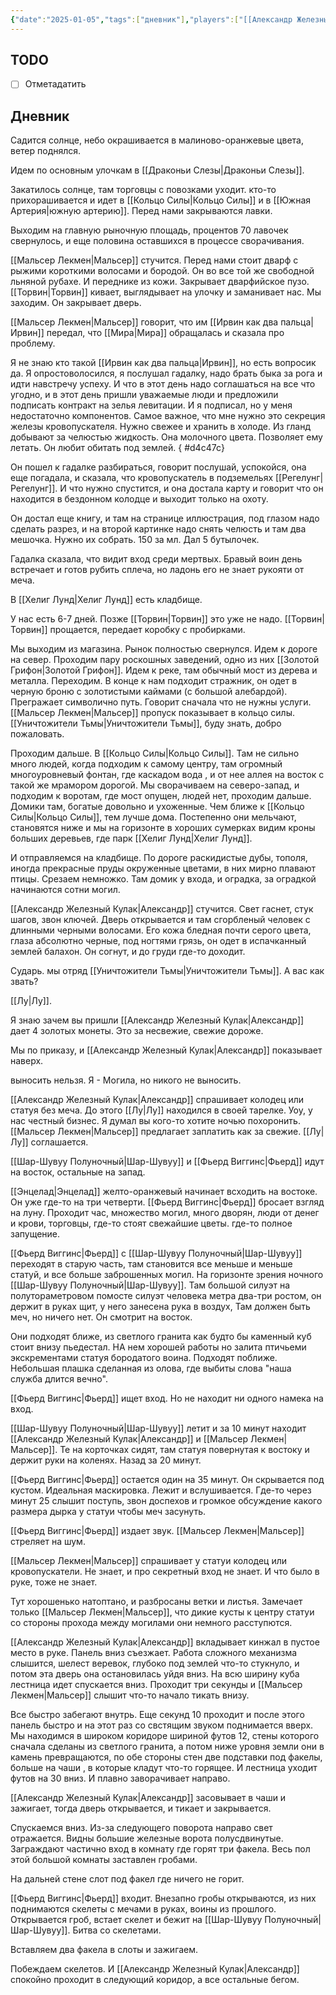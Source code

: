 ```yaml
---
{"date":"2025-01-05","tags":["дневник"],"players":["[[Александр Железный Кулак]]","[[Фьерд Виггинс]]","[[Шар-Шувуу Полуночный]]","[[Мальсер Лекмен]]"],"campaign":"Школа приключенцев Безелота. Переплетенные судьбы","world-date":null,"world-time-start":null,"dg-publish":true,"previous-session":"[[29 декабря 2024]]","next-session":"[[12 января 2025]]","permalink":"/5-yanvarya-2025/","dgPassFrontmatter":true}
---
```



## TODO
- [ ] Отметадатить

## Дневник
Садится солнце, небо окрашивается в малиново-оранжевые цвета, ветер поднялся. 

Идем по основным улочкам в [[Драконьи Слезы\|Драконьи Слезы]]. 

Закатилось солнце, там торговцы с повозками уходит. кто-то прихорашивается и идет в [[Кольцо Силы\|Кольцо Силы]] и в [[Южная Артерия\|южную артерию]]. Перед нами закрываются лавки.

Выходим на главную рыночную площадь, процентов 70 лавочек свернулось, и еще половина оставшихся в процессе сворачивания. 

[[Мальсер Лекмен\|Мальсер]] стучится. Перед нами стоит дварф с рыжими короткими волосами и бородой. Он во все той же свободной льняной рубахе. И переднике из кожи. Закрывает дварфийское пузо. [[Торвин\|Торвин]] кивает, выглядывает на улочку и заманивает нас. Мы заходим. Он закрывает дверь. 

[[Мальсер Лекмен\|Мальсер]] говорит, что им [[Ирвин как два пальца\|Ирвин]] передал, что [[Мира\|Мира]] обращалась и сказала про проблему.

Я не знаю кто такой [[Ирвин как два пальца\|Ирвин]], но есть вопросик да. Я опростоволосился, я послушал гадалку, надо брать быка за рога и идти навстречу успеху. И что в этот день надо соглашаться на все что угодно, и в этот день пришли уважаемые люди и предложили подписать контракт на зелья левитации. И я подписал, но у меня недостаточно компонентов. Самое важное, что мне нужно это секреция железы кровопускателя. Нужно свежее и хранить в холоде. Из гланд добывают за челюстью жидкость. Она молочного цвета. Позволяет ему летать. Он любит обитать под землей.
{ #d4c47c}


Он пошел к гадалке разбираться, говорит послушай, успокойся, она еще погадала, и сказала, что кровопускатель в подземельях [[Регелунг\|Регелунг]]. И что нужно спустится, и она достала карту и говорит что он находится в бездонном колодце и выходит только на охоту. 

Он достал еще книгу, и там на странице иллюстрация, под глазом надо сделать разрез, и на второй картинке надо снять челюсть и там два мешочка. Нужно их собрать. 150 за мл.  Дал 5 бутылочек. 

Гадалка сказала, что видит вход среди мертвых. Бравый воин день встречает и готов рубить сплеча, но ладонь его не знает рукояти от меча. 

В [[Хелиг Лунд\|Хелиг Лунд]] есть кладбище.

У нас есть 6-7 дней. Позже [[Торвин\|Торвин]] это уже не надо. [[Торвин\|Торвин]] прощается, передает коробку с пробирками.

Мы выходим из магазина. Рынок полностью свернулся. Идем к дороге на север. Проходим пару роскошных заведений, одно из них [[Золотой Грифон\|Золотой Грифон]]. Идем к реке, там обычный мост из дерева и металла. Переходим. В конце к нам подходит стражник, он одет в черную броню с золотистыми каймами (с большой алебардой). Прегражает символично путь. Говорит сначала что не нужны услуги. [[Мальсер Лекмен\|Мальсер]] пропуск показывает в кольцо силы. [[Уничтожители Тьмы\|Уничтожители Тьмы]], буду знать, добро пожаловать. 

Проходим дальше. В [[Кольцо Силы\|Кольцо Силы]]. Там не сильно много людей, когда подходим к самому центру, там огромный многоуровневый фонтан, где каскадом вода , и от нее аллея на восток с такой же мрамором дорогой. Мы сворачиваем на северо-запад, и подходим к воротам, где мост опущен, людей нет, проходим дальше. Домики там, богатые довольно и ухоженные. Чем ближе к [[Кольцо Силы\|Кольцо Силы]], тем лучше дома. Постепенно они мельчают, становятся ниже и мы на горизонте в хороших сумерках видим кроны больших деревьев, где парк [[Хелиг Лунд\|Хелиг Лунд]].

И отправляемся на кладбище. По дороге раскидистые дубы, тополя, иногда прекрасные пруды окруженные цветами, в них мирно плавают птицы. Срезаем немножко. Там домик у входа, и оградка, за оградкой начинаются сотни могил. 

[[Александр Железный Кулак\|Александр]] стучится. Свет гаснет, стук шагов, звон ключей. Дверь открывается и там сгорбленый человек с длинными черными волосами. Его кожа бледная почти серого цвета, глаза абсолютно черные, под ногтями грязь, он одет в испачканный землей балахон. Он согнут, и до груди где-то доходит.

Сударь. мы отряд [[Уничтожители Тьмы\|Уничтожители Тьмы]]. А вас как звать? 

[[Лу\|Лу]].

Я знаю зачем вы пришли [[Александр Железный Кулак\|Александр]] дает 4 золотых монеты. Это за несвежие, свежие дороже. 

Мы по приказу, и [[Александр Железный Кулак\|Александр]] показывает наверх. 

выносить нельзя. Я - Могила, но никого не выносить.

[[Александр Железный Кулак\|Александр]] спрашивает колодец или статуя без меча. До этого [[Лу\|Лу]] находился в своей тарелке. Уоу, у нас честный бизнес. Я думал вы кого-то хотите ночью похоронить. [[Мальсер Лекмен\|Мальсер]] предлагает заплатить как за свежие. [[Лу\|Лу]] соглашается. 

[[Шар-Шувуу Полуночный\|Шар-Шувуу]] и [[Фьерд Виггинс\|Фьерд]] идут на восток, остальные на запад. 

[[Энцелад\|Энцелад]] желто-оранжевый начинает всходить на востоке. Он уже где-то на три четверти. [[Фьерд Виггинс\|Фьерд]] бросает взгляд на луну. Проходит час, множество могил, много дворян, люди от денег и крови, торговцы, где-то стоят свежайшие цветы. где-то полное запущение. 

[[Фьерд Виггинс\|Фьерд]] с [[Шар-Шувуу Полуночный\|Шар-Шувуу]] переходят в старую часть, там становится все меньше и меньше статуй, и все больше заброшенных могил. На горизонте зрения ночного [[Шар-Шувуу Полуночный\|Шар-Шувуу]]. Там большой силуэт на полутораметровом помосте силуэт человека метра два-три ростом, он держит в руках щит, у него занесена рука в воздух, Там должен быть меч, но ничего нет. Он смотрит на восток. 

Они подходят ближе, из светлого гранита как будто бы каменный куб стоит внизу пьедестал. НА нем хорошей работы но залита птичьеми экскрементами статуя бородатого воина. Подходят поближе. Небольшая плашка сделанная из олова, где выбиты слова "наша служба длится вечно".

[[Фьерд Виггинс\|Фьерд]] ищет вход.  Но не находит ни одного намека на вход. 

[[Шар-Шувуу Полуночный\|Шар-Шувуу]] летит и за 10 минут находит [[Александр Железный Кулак\|Александр]] и [[Мальсер Лекмен\|Мальсер]]. Те на корточках сидят, там статуя повернутая к востоку и держит руки на коленях. Назад за 20 минут.

[[Фьерд Виггинс\|Фьерд]] остается один на 35 минут. Он скрывается под кустом. Идеальная маскировка. Лежит и вслушивается. Где-то через минут 25 слышит поступь, звон доспехов и громкое обсуждение какого размера дырка у статуи чтобы меч засунуть. 

[[Фьерд Виггинс\|Фьерд]] издает звук. [[Мальсер Лекмен\|Мальсер]] стреляет на шум. 

[[Мальсер Лекмен\|Мальсер]] спрашивает у статуи колодец или кровопускатели. Не знает, и про секретный вход не знает. И что было в руке, тоже не знает. 

Тут хорошенько натоптано, и разбросаны ветки и листья. Замечает только [[Мальсер Лекмен\|Мальсер]], что дикие кусты к центру статуи со стороны прохода между могилами они немного расступются. 

[[Александр Железный Кулак\|Александр]] вкладывает кинжал в пустое место в руке. Панель вниз съезжает. Работа сложного механизма слышится, шелест веревок, глубоко под землей что-то стукнуло, и потом эта дверь она остановилась уйдя вниз. На всю ширину куба лестница идет спускается вниз. Проходит три секунды и [[Мальсер Лекмен\|Мальсер]] слышит что-то начало тикать внизу. 

Все быстро забегают внутрь. Еще секунд 10 проходит и после этого панель быстро и на этот раз со свстящим звуком поднимается вверх. Мы находимся в широком коридоре шириной футов 12, стены которого сначала сделаны из светлого гранита, а потом ниже уровня земли они в камень превращаются, по обе стороны стен две подставки под факелы, больше на чаши , в которые кладут что-то горящее. И лестница уходит футов на 30 вниз. И плавно заворачивает направо. 

[[Александр Железный Кулак\|Александр]] засовывает в чаши и зажигает, тогда дверь открывается, и тикает и закрывается. 

Спускаемся вниз. Из-за следующего поворота направо свет отражается. Видны большие железные ворота полусдвинутые. Заграждают частично вход в комнату где горят три факела. Весь пол этой большой комнаты заставлен гробами. 

На дальней стене слот под факел где ничего не горит. 

[[Фьерд Виггинс\|Фьерд]] входит. Внезапно гробы открываются, из них поднимаются скелеты с мечами в руках, воины из прошлого. Открывается гроб, встает скелет и бежит на [[Шар-Шувуу Полуночный\|Шар-Шувуу]]. Битва со скелетами.

Вставляем два факела в слоты и зажигаем.

Побеждаем скелетов. И [[Александр Железный Кулак\|Александр]] спокойно проходит в следующий коридор, а все остальные бегом.
